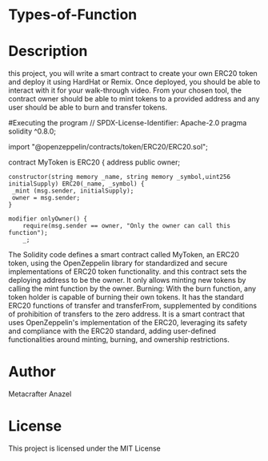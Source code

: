 # Types-of-Function
# Description
this project, you will write a smart contract to create your own ERC20 token and deploy it using HardHat or Remix. Once deployed, you should be able to interact with it for your walk-through video. From your chosen tool, the contract owner should be able to mint tokens to a provided address and any user should be able to burn and transfer tokens.

#Executing the program
// SPDX-License-Identifier: Apache-2.0
pragma solidity ^0.8.0;

import "@openzeppelin/contracts/token/ERC20/ERC20.sol";

contract MyToken is ERC20 {
    address public owner;

    constructor(string memory _name, string memory _symbol,uint256 initialSupply) ERC20(_name, _symbol) {
     _mint (msg.sender, initialSupply);
     owner = msg.sender;
    }

    modifier onlyOwner() {
        require(msg.sender == owner, "Only the owner can call this function");
        _;


  The Solidity code defines a smart contract called MyToken, an ERC20 token, using the OpenZeppelin library for standardized and secure implementations of ERC20 token functionality. and this contract sets the deploying address to be the owner.
It only allows minting new tokens by calling the mint function by the owner.
Burning: With the burn function, any token holder is capable of burning their own tokens.
It has the standard ERC20 functions of transfer and transferFrom, supplemented by conditions of prohibition of transfers to the zero address.
It is a smart contract that uses OpenZeppelin's implementation of the ERC20, leveraging its safety and compliance with the ERC20 standard, adding user-defined functionalities around minting, burning, and ownership restrictions.

# Author
Metacrafter Anazel

# License
This project is licensed under the MIT License
